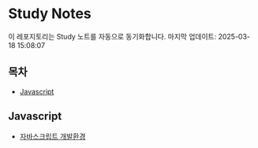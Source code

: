 # Study Notes

이 레포지토리는 Study 노트를 자동으로 동기화합니다. 마지막 업데이트: 2025-03-18 15:08:07

## 목차

- [Javascript](#javascript)


## Javascript

- [자바스크립트 개발환경](https://softourr.github.io/posts/javascript/%EC%9E%90%EB%B0%94%EC%8A%A4%ED%81%AC%EB%A6%BD%ED%8A%B8-%EA%B0%9C%EB%B0%9C%ED%99%98%EA%B2%BD/)
